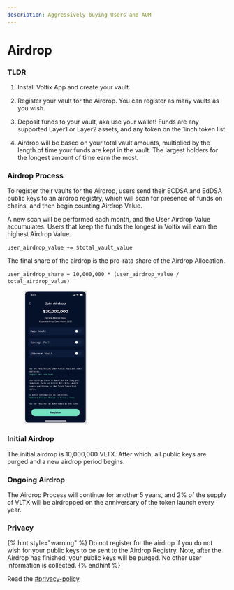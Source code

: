 ```yaml
---
description: Aggressively buying Users and AUM
---
```


# Airdrop

### TLDR

1. Install Voltix App and create your vault.

2. Register your vault for the Airdrop. You can register as many vaults as you wish.
   
3. Deposit funds to your vault, aka use your wallet! Funds are any supported Layer1 or Layer2 assets, and any token on the 1inch token list.

4. Airdrop will be based on your total vault amounts, multiplied by the length of time your funds are kept in the vault. The largest holders for the longest amount of time earn the most.

### Airdrop Process

To register their vaults for the Airdrop, users send their ECDSA and EdDSA public keys to an airdrop registry, which will scan for presence of funds on chains, and then begin counting Airdrop Value.&#x20;

A new scan will be performed each month, and the User Airdrop Value accumulates. Users that keep the funds the longest in Voltix will earn the highest Airdrop Value.

```
user_airdrop_value += $total_vault_value
```

The final share of the airdrop is the pro-rata share of the Airdrop Allocation.

```
user_airdrop_share = 10,000,000 * (user_airdrop_value / total_airdrop_value)
```

<figure><img src="../.gitbook/assets/image (1).png" alt="" width="143"><figcaption></figcaption></figure>

### Initial Airdrop

The initial airdrop is 10,000,000 VLTX. After which, all public keys are purged and a new airdrop period begins.&#x20;

### Ongoing Airdrop

The Airdrop Process will continue for another 5 years, and 2% of the supply of VLTX will be airdropped on the anniversary of the token launch every year.&#x20;

### Privacy

{% hint style="warning" %}
Do not register for the airdrop if you do not wish for your public keys to be sent to the Airdrop Registry. Note, after the Airdrop has finished, your public keys will be purged. No other user information is collected.
{% endhint %}

Read the [#privacy-policy](../other/privacy.md#privacy-policy "mention")
